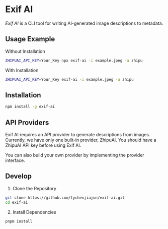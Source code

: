 # Exif AI

*Exif AI* is a CLI tool for writing AI-generated image descriptions to metadata.

## Usage Example

Without Installation

```bash
ZHIPUAI_API_KEY=Your_Key npx exif-ai -i example.jpeg -a zhipu
```

With Installation

```bash
ZHIPUAI_API_KEY=Your_Key exif-ai -i example.jpeg -a zhipu
```

## Installation

```bash
npm install -g exif-ai
```

## API Providers

Exif AI requires an API provider to generate descriptions from images. Currently, we have only one built-in provider, ZhipuAI. You should have a ZhipuAI API key before using Exif AI.

You can also build your own provider by implementing the provider interface.

## Develop

1. Clone the Repository

```bash
git clone https://github.com/tychenjiajun/exif-ai.git
cd exif-ai
```

2. Install Dependencies

```bash
pnpm install
```

 
